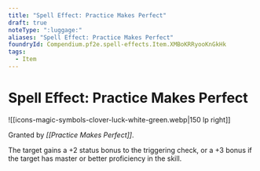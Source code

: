 ```yaml
---
title: "Spell Effect: Practice Makes Perfect"
draft: true
noteType: ":luggage:"
aliases: "Spell Effect: Practice Makes Perfect"
foundryId: Compendium.pf2e.spell-effects.Item.XMBoKRRyooKnGkHk
tags:
  - Item
---
```


# Spell Effect: Practice Makes Perfect
![[icons-magic-symbols-clover-luck-white-green.webp|150 lp right]]

Granted by _[[Practice Makes Perfect]]_.

The target gains a +2 status bonus to the triggering check, or a +3 bonus if the target has master or better proficiency in the skill.
